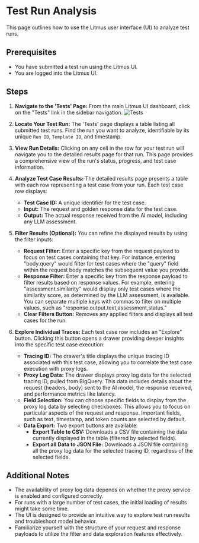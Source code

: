 # Test Run Analysis

This page outlines how to use the Litmus user interface (UI) to analyze test runs.

## Prerequisites

- You have submitted a test run using the Litmus UI.
- You are logged into the Litmus UI.

## Steps

1. **Navigate to the 'Tests' Page:**
   From the main Litmus UI dashboard, click on the "Tests" link in the sidebar navigation.
   ![Tests](/img/test-overview.png)

2. **Locate Your Test Run:**
   The 'Tests' page displays a table listing all submitted test runs. Find the run you want to analyze,
   identifiable by its unique `Run ID`, `Template ID`, and timestamp.

3. **View Run Details:**
   Clicking on any cell in the row for your test run will navigate you to the detailed results page for that run.
   This page provides a comprehensive view of the run's status, progress, and test case information.

4. **Analyze Test Case Results:**
   The detailed results page presents a table with each row representing a test case from your run.
   Each test case row displays:

   - **Test Case ID:** A unique identifier for the test case.
   - **Input:** The request and golden response data for the test case.
   - **Output:** The actual response received from the AI model, including any LLM assessment.

5. **Filter Results (Optional):**
   You can refine the displayed results by using the filter inputs:

   - **Request Filter:** Enter a specific key from the request payload to focus on test cases containing that key.
     For instance, entering "body.query" would filter for test cases where the "query" field within the request body
     matches the subsequent value you provide.
   - **Response Filter:** Enter a specific key from the response payload to filter results based on response values.
     For example, entering "assessment.similarity" would display only test cases where the similarity score, as
     determined by the LLM assessment, is available. You can separate multiple keys with commas to filter on multiple values, such as "response.output.text,assessment,status."
   - **Clear Filters Button:** Removes any applied filters and displays all test cases for the run.

6. **Explore Individual Traces:**
   Each test case row includes an "Explore" button. Clicking this button opens a drawer providing
   deeper insights into the specific test case execution:
   - **Tracing ID:** The drawer's title displays the unique tracing ID associated with this test case,
     allowing you to correlate the test case execution with proxy logs.
   - **Proxy Log Data:** The drawer displays proxy log data for the selected tracing ID, pulled from BigQuery.
     This data includes details about the request (headers, body) sent to the AI model, the response received,
     and performance metrics like latency.
   - **Field Selection:** You can choose specific fields to display from the proxy log data by selecting checkboxes.
     This allows you to focus on particular aspects of the request and response. Important fields, such as text, timestamp, and token counts are selected by default.
   - **Data Export:** Two export buttons are available:
     - **Export Table to CSV:** Downloads a CSV file containing the data currently displayed in the table (filtered by selected fields).
     - **Export all Data to JSON File:** Downloads a JSON file containing all the proxy log data for the selected tracing ID, regardless of the selected fields.

## Additional Notes

- The availability of proxy log data depends on whether the proxy service is enabled and configured correctly.
- For runs with a large number of test cases, the initial loading of results might take some time.
- The UI is designed to provide an intuitive way to explore test run results and troubleshoot model behavior.
- Familiarize yourself with the structure of your request and response payloads to utilize the filter and data exploration features effectively.
